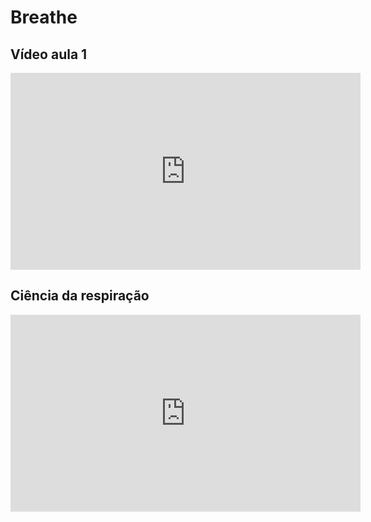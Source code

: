 # Breathe

## Vídeo aula 1
<iframe width="560" height="315" src="https://www.youtube.com/embed/vAzEcvvyrU8" frameborder="0" allow="accelerometer; autoplay; encrypted-media; gyroscope; picture-in-picture" allowfullscreen></iframe>

## Ciência da respiração

<iframe width="560" height="315" src="https://www.youtube.com/embed/VUVMwdIeXl0" frameborder="0" allow="accelerometer; autoplay; encrypted-media; gyroscope; picture-in-picture" allowfullscreen></iframe>


